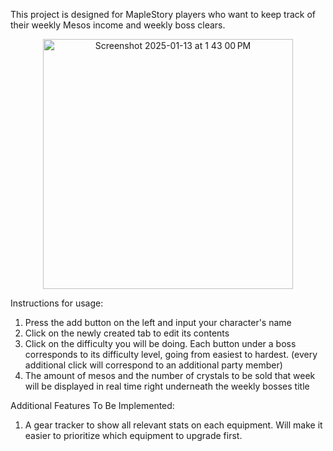 This project is designed for MapleStory players who want to keep track of their weekly Mesos income and weekly boss clears.

<p align="center">
  <img width="400" alt="Screenshot 2025-01-13 at 1 43 00 PM" src="https://github.com/user-attachments/assets/46f5c2db-2342-40dd-a320-b6046c68cafa" />
</p>
  
Instructions for usage:

1. Press the add button on the left and input your character's name
2. Click on the newly created tab to edit its contents
3. Click on the difficulty you will be doing. Each button under a boss corresponds to its difficulty level, going from easiest to hardest. (every additional click will correspond to an additional party member)
4. The amount of mesos and the number of crystals to be sold that week will be displayed in real time right underneath the weekly bosses title


Additional Features To Be Implemented:
1. A gear tracker to show all relevant stats on each equipment. Will make it easier to prioritize which equipment to upgrade first.
